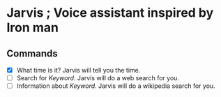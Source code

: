 # Jarvis ; Voice assistant inspired by Iron man

## Commands 

- [x] What time is it? Jarvis will tell you the time. 
- [ ] Search for _Keyword_. Jarvis will do a web search for you. 
- [ ] Information about _Keyword_. Jarvis will do a wikipedia search for you. 
